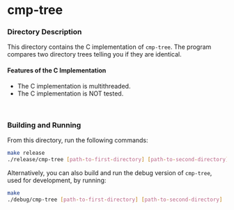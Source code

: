 # cmp-tree

### Directory Description

This directory contains the C implementation of `cmp-tree`. The program
compares two directory trees telling you if they are identical.

#### Features of the C Implementation

* The C implementation is multithreaded.
* The C implementation is NOT tested.

&nbsp;

### Building and Running

From this directory, run the following commands:

```bash
make release
./release/cmp-tree [path-to-first-directory] [path-to-second-directory]
```

Alternatively, you can also build and run the debug version of `cmp-tree`, used
for development, by running:

```bash
make
./debug/cmp-tree [path-to-first-directory] [path-to-second-directory]
```
